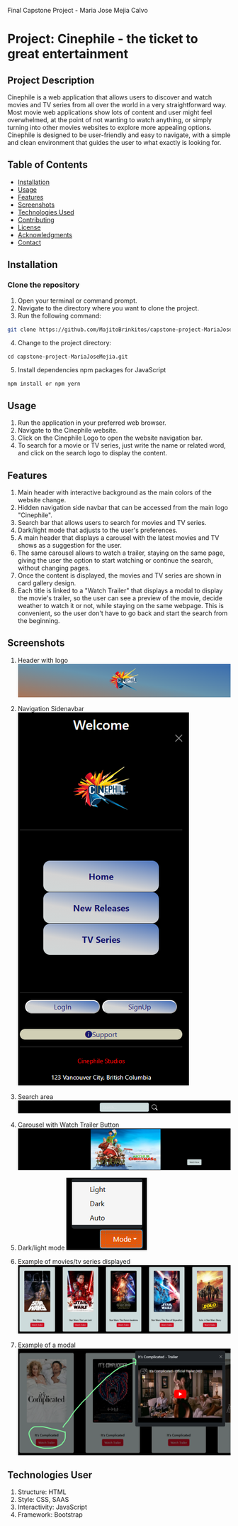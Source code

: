 Final Capstone Project - Maria Jose Mejia Calvo
# Project: Cinephile - the ticket to great entertainment

## Project Description
Cinephile is a web application that allows users to discover and watch movies and TV series from all over the world in a very straightforward way. Most movie web applications show lots of content and user might feel overwhelmed, at the point of not wanting to watch anything, or simply turning into other movies websites to explore more appealing options.
Cinephile is designed to be user-friendly and easy to navigate, with a simple and clean environment that guides the user to what exactly is looking for.

## Table of Contents 
- [Installation](#installation) 
- [Usage](#usage) 
- [Features](#features) 
- [Screenshots](#screenshots) 
- [Technologies Used](#technologies-used) 
- [Contributing](#contributing) 
- [License](#license) 
- [Acknowledgments](#acknowledgments) 
- [Contact](#contact)

## Installation
### Clone the repository
1. Open your terminal or command prompt.
2. Navigate to the directory where you want to clone the project.
3. Run the following command:
```bash
git clone https://github.com/MajitoBrinkitos/capstone-project-MariaJoseMejia.git
```
4. Change to the project directory:
```
cd capstone-project-MariaJoseMejia.git
```
5. Install dependencies
npm packages for JavaScript
```
npm install or npm yern
```

## Usage
1. Run the application in your preferred web browser.
2. Navigate to the Cinephile website.
3. Click on the Cinephile Logo to open the website navigation bar.
4. To search for a movie or TV series, just write the name or related word, and click on the search logo to display the content.

## Features
1. Main header with interactive background as the main colors of the website change.
2. Hidden navigation side navbar that can be accessed from the main logo "Cinephile".
3. Search bar that allows users to search for movies and TV series.
4. Dark/light mode that adjusts to the user's preferences.
5. A main header that displays a carousel with the latest movies and TV shows as a suggestion for the user.
6. The same carousel allows to watch a trailer, staying on the same page, giving the user the option to start watching or continue the search, without changing pages. 
7. Once the content is displayed, the  movies and TV series are shown in card gallery design.
8. Each title is linked to a "Watch Trailer" that displays a modal to display the movie's trailer, so the user can see a preview of the movie, decide weather to watch it or not, while staying on the same webpage.
This is convenient, so the user don't have to go back and start the search from the beginning.

## Screenshots
1. Header with logo
![Header with Logo](/images/image.png)

2. Navigation Sidenavbar
![Hidden Navigation sidenavbar](/images/image-1.png)

3. Search area
![Search area](/images/image-2.png)

4. Carousel with Watch Trailer Button
![Carousel](/images/image-3.png)

5. Dark/light mode
![dark/light mode](/images/image-4.png)

6. Example of movies/tv series displayed
![display](/images/image-5.png)

7. Example of a modal
![Modal example](/images/image-6.png)

## Technologies User
1. Structure: HTML
2. Style: CSS, SAAS
3. Interactivity: JavaScript
4. Framework: Bootstrap
